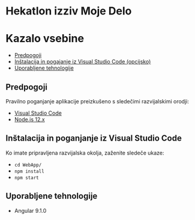 # Hekatlon izziv Moje Delo

Kazalo vsebine
=================
- [Predpogoji](#predpogoji)
- [Inštalacija in pogajanje iz Visual Studio Code (opcijsko)](#inštalacija-in-poganjanje-iz-visual-studio-code)
- [Uporabljene tehnologije](#uporabljene-tehnologije)


## Predpogoji

Pravilno poganjanje aplikacije preizkušeno s sledečimi razvijalskimi orodji:
- [Visual Studio Code](https://code.visualstudio.com/)
- [Node.js 12.x](https://nodejs.org/)


## Inštalacija in poganjanje iz Visual Studio Code

Ko imate pripravljena razvijalska okolja, zaženite sledeče ukaze:

- `cd WebApp/`
- `npm install`
- `npm start`


## Uporabljene tehnologije

- Angular 9.1.0
